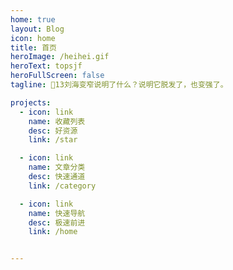 ```yaml
---
home: true
layout: Blog
icon: home
title: 首页
heroImage: /heihei.gif
heroText: topsjf
heroFullScreen: false
tagline: 🍎13刘海变窄说明了什么？说明它脱发了，也变强了。

projects:
  - icon: link
    name: 收藏列表
    desc: 好资源
    link: /star

  - icon: link
    name: 文章分类
    desc: 快速通道
    link: /category

  - icon: link
    name: 快速导航
    desc: 极速前进
    link: /home


---
```

